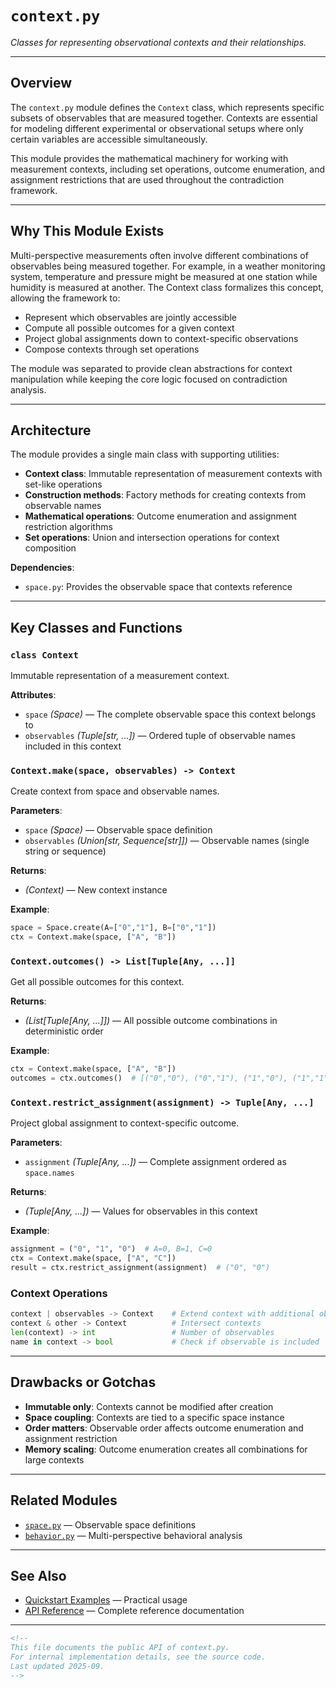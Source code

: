 # `context.py`

*Classes for representing observational contexts and their relationships.*

---

## Overview

The `context.py` module defines the `Context` class, which represents specific subsets of observables that are measured together. Contexts are essential for modeling different experimental or observational setups where only certain variables are accessible simultaneously.

This module provides the mathematical machinery for working with measurement contexts, including set operations, outcome enumeration, and assignment restrictions that are used throughout the contradiction framework.

---

## Why This Module Exists

Multi-perspective measurements often involve different combinations of observables being measured together. For example, in a weather monitoring system, temperature and pressure might be measured at one station while humidity is measured at another. The Context class formalizes this concept, allowing the framework to:

* Represent which observables are jointly accessible
* Compute all possible outcomes for a given context
* Project global assignments down to context-specific observations
* Compose contexts through set operations

The module was separated to provide clean abstractions for context manipulation while keeping the core logic focused on contradiction analysis.

---

## Architecture

The module provides a single main class with supporting utilities:

- **Context class**: Immutable representation of measurement contexts with set-like operations
- **Construction methods**: Factory methods for creating contexts from observable names
- **Mathematical operations**: Outcome enumeration and assignment restriction algorithms
- **Set operations**: Union and intersection operations for context composition

**Dependencies**:
- `space.py`: Provides the observable space that contexts reference

---

## Key Classes and Functions

### `class Context`

Immutable representation of a measurement context.

**Attributes**:

* `space` *(Space)* — The complete observable space this context belongs to
* `observables` *(Tuple[str, ...])* — Ordered tuple of observable names included in this context

### `Context.make(space, observables) -> Context`

Create context from space and observable names.

**Parameters**:

* `space` *(Space)* — Observable space definition
* `observables` *(Union[str, Sequence[str]])* — Observable names (single string or sequence)

**Returns**:

* *(Context)* — New context instance

**Example**:

```python
space = Space.create(A=["0","1"], B=["0","1"])
ctx = Context.make(space, ["A", "B"])
```

### `Context.outcomes() -> List[Tuple[Any, ...]]`

Get all possible outcomes for this context.

**Returns**:

* *(List[Tuple[Any, ...]])* — All possible outcome combinations in deterministic order

**Example**:

```python
ctx = Context.make(space, ["A", "B"])
outcomes = ctx.outcomes()  # [("0","0"), ("0","1"), ("1","0"), ("1","1")]
```

### `Context.restrict_assignment(assignment) -> Tuple[Any, ...]`

Project global assignment to context-specific outcome.

**Parameters**:

* `assignment` *(Tuple[Any, ...])* — Complete assignment ordered as `space.names`

**Returns**:

* *(Tuple[Any, ...])* — Values for observables in this context

**Example**:

```python
assignment = ("0", "1", "0")  # A=0, B=1, C=0
ctx = Context.make(space, ["A", "C"])
result = ctx.restrict_assignment(assignment)  # ("0", "0")
```

### Context Operations

```python
context | observables -> Context    # Extend context with additional observables
context & other -> Context          # Intersect contexts
len(context) -> int                 # Number of observables
name in context -> bool             # Check if observable is included
```

---

## Drawbacks or Gotchas

* **Immutable only**: Contexts cannot be modified after creation
* **Space coupling**: Contexts are tied to a specific space instance
* **Order matters**: Observable order affects outcome enumeration and assignment restriction
* **Memory scaling**: Outcome enumeration creates all combinations for large contexts

---

## Related Modules

* [`space.py`](../space.md) — Observable space definitions
* [`behavior.py`](../behavior.md) — Multi-perspective behavioral analysis

---

## See Also

* [Quickstart Examples](../../../examples/quickstart/context.py) — Practical usage
* [API Reference](../../docs/api/) — Complete reference documentation

---

```markdown
<!--
This file documents the public API of context.py.
For internal implementation details, see the source code.
Last updated 2025-09.
-->
```
